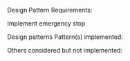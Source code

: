 Design Pattern Requirements:

Implement emergency stop

Design patterns
   Pattern(s) implemented:

   Others considered but not implemented:
